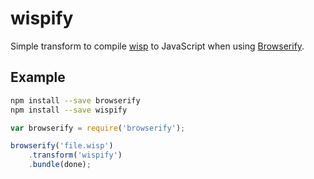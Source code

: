 # wispify

Simple transform to compile [wisp](https://github.com/Gozala/wisp) to JavaScript
when using [Browserify](https://github.com/substack/node-browserify).

## Example

```sh
npm install --save browserify
npm install --save wispify
```

```js
var browserify = require('browserify');

browserify('file.wisp')
    .transform('wispify')
    .bundle(done);
```
